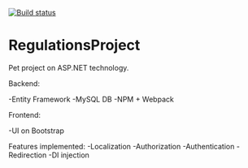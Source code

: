 [![Build status](https://ci.appveyor.com/api/projects/status/piep81lkt09vsqe2/branch/develop?svg=true)](https://ci.appveyor.com/project/vaberezin/regulationsproject/branch/develop)

# RegulationsProject

Pet project on ASP.NET technology.

Backend: 

-Entity Framework
-MySQL DB
-NPM + Webpack

Frontend:

-UI on Bootstrap

Features implemented:
-Localization
-Authorization
-Authentication
-Redirection
-DI injection
